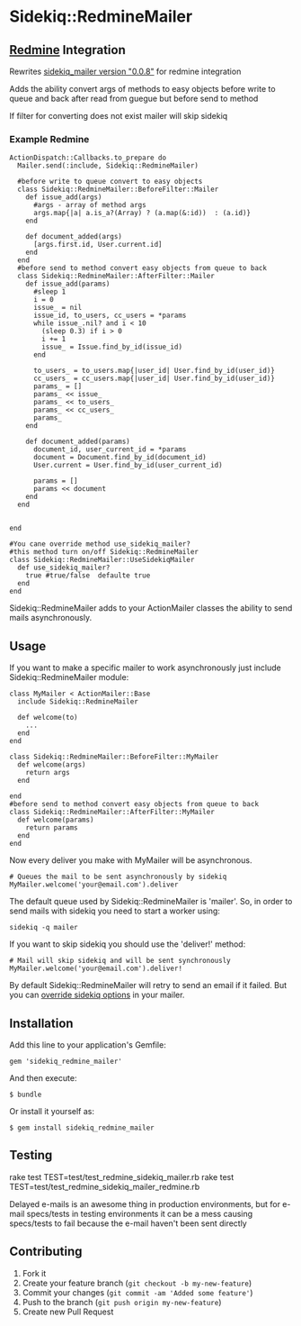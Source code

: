 # Sidekiq::RedmineMailer

  
## [Redmine](https://github.com/redmine/redmine) Integration
   Rewrites [sidekiq_mailer version "0.0.8"](https://github.com/andersondias/sidekiq_mailer) for redmine integration

Adds the ability convert args of methods to easy objects before write to queue and back after read from guegue but before send to method

If filter for converting does not exist mailer will skip sidekiq


### Example Redmine


    ActionDispatch::Callbacks.to_prepare do
      Mailer.send(:include, Sidekiq::RedmineMailer)
      
      #before write to queue convert to easy objects
      class Sidekiq::RedmineMailer::BeforeFilter::Mailer
        def issue_add(args)
          #args - array of method args 
          args.map{|a| a.is_a?(Array) ? (a.map(&:id))  : (a.id)}
        end

        def document_added(args)
          [args.first.id, User.current.id]
        end
      end
      #before send to method convert easy objects from queue to back 
      class Sidekiq::RedmineMailer::AfterFilter::Mailer
        def issue_add(params)
          #sleep 1
          i = 0
          issue_ = nil
          issue_id, to_users, cc_users = *params
          while issue_.nil? and i < 10
            (sleep 0.3) if i > 0
            i += 1
            issue_ = Issue.find_by_id(issue_id)
          end

          to_users_ = to_users.map{|user_id| User.find_by_id(user_id)}
          cc_users_ = cc_users.map{|user_id| User.find_by_id(user_id)}
          params_ = []
          params_ << issue_
          params_ << to_users_
          params_ << cc_users_
          params_
        end

        def document_added(params)
          document_id, user_current_id = *params
          document = Document.find_by_id(document_id)
          User.current = User.find_by_id(user_current_id)

          params = []
          params << document
        end
      end

      
    end

    #You cane override method use_sidekiq_mailer?
    #this method turn on/off Sidekiq::RedmineMailer 
    class Sidekiq::RedmineMailer::UseSidekiqMailer
      def use_sidekiq_mailer?
        true #true/false  defaulte true
      end
    end





Sidekiq::RedmineMailer adds to your ActionMailer classes the ability to send mails asynchronously.

## Usage

If you want to make a specific mailer to work asynchronously just include Sidekiq::RedmineMailer module:

    class MyMailer < ActionMailer::Base
      include Sidekiq::RedmineMailer

      def welcome(to)
        ...
      end
    end

    class Sidekiq::RedmineMailer::BeforeFilter::MyMailer
      def welcome(args)
        return args
      end

    end
    #before send to method convert easy objects from queue to back 
    class Sidekiq::RedmineMailer::AfterFilter::MyMailer
      def welcome(params)
        return params
      end
    end

Now every deliver you make with MyMailer will be asynchronous.

    # Queues the mail to be sent asynchronously by sidekiq
    MyMailer.welcome('your@email.com').deliver

The default queue used by Sidekiq::RedmineMailer is 'mailer'. So, in order to send mails with sidekiq you need to start a worker using:

    sidekiq -q mailer

If you want to skip sidekiq you should use the 'deliver!' method:

    # Mail will skip sidekiq and will be sent synchronously
    MyMailer.welcome('your@email.com').deliver!

By default Sidekiq::RedmineMailer will retry to send an email if it failed. But you can [override sidekiq options](https://github.com/andersondias/sidekiq_mailer/wiki/Overriding-sidekiq-options) in your mailer.

## Installation

Add this line to your application's Gemfile:

    gem 'sidekiq_redmine_mailer'

And then execute:

    $ bundle

Or install it yourself as:

    $ gem install sidekiq_redmine_mailer

## Testing

rake test TEST=test/test_redmine_sidekiq_mailer.rb
rake test TEST=test/test_redmine_sidekiq_mailer_redmine.rb


Delayed e-mails is an awesome thing in production environments, but for e-mail specs/tests in testing environments it can be a mess causing specs/tests to fail because the e-mail haven't been sent directly

## Contributing

1. Fork it
2. Create your feature branch (`git checkout -b my-new-feature`)
3. Commit your changes (`git commit -am 'Added some feature'`)
4. Push to the branch (`git push origin my-new-feature`)
5. Create new Pull Request
